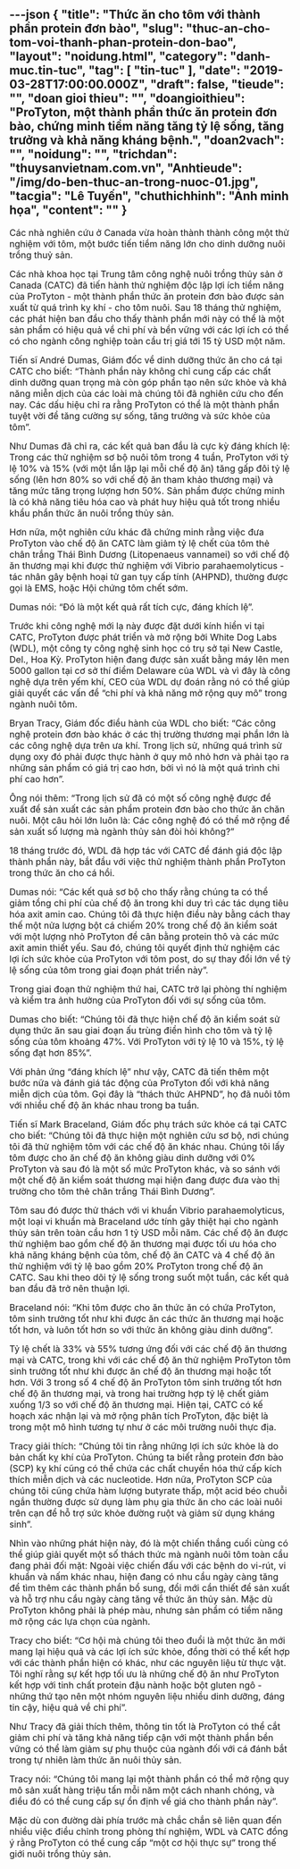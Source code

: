 ---json
{
    "title": "Thức ăn cho tôm với thành phần protein đơn bào",
    "slug": "thuc-an-cho-tom-voi-thanh-phan-protein-don-bao",
    "layout": "noidung.html",
    "category": "danh-muc.tin-tuc",
    "tag": [
        "tin-tuc"
    ],
    "date": "2019-03-28T17:00:00.000Z",
    "draft": false,
    "tieude": "",
    "doan gioi thieu": "",
    "doangioithieu": "ProTyton, một thành phần thức ăn protein đơn bào, chứng minh tiềm năng tăng tỷ lệ sống, tăng trưởng và khả năng kháng bệnh.",
    "doan2vach": "",
    "noidung": "",
    "trichdan": "thuysanvietnam.com.vn",
    "Anhtieude": "/img/do-ben-thuc-an-trong-nuoc-01.jpg",
    "tacgia": "Lê Tuyến",
    "chuthichhinh": "Ảnh minh họa",
    "__content__": ""
}
---
<p><span style="font-size:16px">C&aacute;c nh&agrave; nghi&ecirc;n cứu ở Canada vừa ho&agrave;n th&agrave;nh th&agrave;nh c&ocirc;ng một thử nghiệm với t&ocirc;m, một bước tiến tiềm năng lớn cho dinh dưỡng nu&ocirc;i trồng thuỷ sản.</span></p>

<p><span style="font-size:16px">C&aacute;c nh&agrave; khoa học tại Trung t&acirc;m c&ocirc;ng nghệ nu&ocirc;i trồng thủy sản ở Canada (CATC) đ&atilde; tiến h&agrave;nh thử nghiệm độc lập lợi &iacute;ch tiềm năng của ProTyton - một th&agrave;nh phần thức ăn protein đơn b&agrave;o được sản xuất từ qu&aacute; tr&igrave;nh kỵ kh&iacute; - cho t&ocirc;m nu&ocirc;i. Sau 18 th&aacute;ng thử nghiệm, c&aacute;c ph&aacute;t hiện ban đầu cho thấy th&agrave;nh phần mới n&agrave;y c&oacute; thể l&agrave; một sản phẩm c&oacute; hiệu quả về chi ph&iacute; v&agrave; bền vững với c&aacute;c lợi &iacute;ch c&oacute; thể c&oacute; cho ng&agrave;nh c&ocirc;ng nghiệp to&agrave;n cầu trị gi&aacute; tới 15 tỷ USD một năm.</span></p>

<p><span style="font-size:16px">Tiến sĩ Andr&eacute; Dumas, Gi&aacute;m đốc về dinh dưỡng thức ăn cho c&aacute; tại CATC cho biết: &ldquo;Th&agrave;nh phần n&agrave;y kh&ocirc;ng chỉ cung cấp c&aacute;c chất dinh dưỡng quan trọng m&agrave; c&ograve;n g&oacute;p phần tạo n&ecirc;n sức khỏe v&agrave; khả năng miễn dịch của c&aacute;c lo&agrave;i m&agrave; ch&uacute;ng t&ocirc;i đ&atilde; nghi&ecirc;n cứu cho đến nay. C&aacute;c dấu hiệu chỉ ra rằng ProTyton c&oacute; thể l&agrave; một th&agrave;nh phần tuyệt vời để tăng cường sự sống, tăng trưởng v&agrave; sức khỏe của t&ocirc;m&rdquo;.</span></p>

<p><span style="font-size:16px">Như Dumas đ&atilde; chỉ ra, c&aacute;c kết quả ban đầu l&agrave; cực kỳ đ&aacute;ng kh&iacute;ch lệ: Trong c&aacute;c thử nghiệm sơ bộ nu&ocirc;i t&ocirc;m trong 4 tuần, ProTyton với tỷ lệ 10% v&agrave; 15% (với một lần lặp lại mỗi chế độ ăn) tăng gấp đ&ocirc;i tỷ lệ sống (l&ecirc;n hơn 80% so với chế độ ăn tham khảo thương mại) v&agrave; tăng mức tăng trọng lượng hơn 50%. Sản phẩm được chứng minh l&agrave; c&oacute; khả năng ti&ecirc;u h&oacute;a cao v&agrave; ph&aacute;t huy hiệu quả tốt trong nhiều khẩu phần thức ăn nu&ocirc;i trồng thủy sản.</span></p>

<p><span style="font-size:16px">Hơn nữa, một nghi&ecirc;n cứu kh&aacute;c đ&atilde; chứng minh rằng việc đưa ProTyton v&agrave;o chế độ ăn CATC l&agrave;m giảm tỷ lệ chết của t&ocirc;m thẻ ch&acirc;n trắng Th&aacute;i B&igrave;nh Dương (Litopenaeus vannamei) so với chế độ ăn thương mại khi được thử nghiệm với Vibrio parahaemolyticus - t&aacute;c nh&acirc;n g&acirc;y bệnh hoại tử gan tụy cấp t&iacute;nh (AHPND), thường được gọi l&agrave; EMS, hoặc Hội chứng t&ocirc;m chết sớm.</span></p>

<p><span style="font-size:16px">Dumas n&oacute;i: &ldquo;Đ&oacute; l&agrave; một kết quả rất t&iacute;ch cực, đ&aacute;ng kh&iacute;ch lệ&rdquo;.</span></p>

<p><span style="font-size:16px">Trước khi c&ocirc;ng nghệ mới lạ n&agrave;y được đặt dưới k&iacute;nh hiển vi tại CATC, ProTyton được ph&aacute;t triển v&agrave; mở rộng bởi White Dog Labs (WDL), một c&ocirc;ng ty c&ocirc;ng nghệ sinh học c&oacute; trụ sở tại New Castle, Del., Hoa Kỳ. ProTyton hiện đang được sản xuất bằng m&aacute;y l&ecirc;n men 5000 gallon tại cơ sở th&iacute; điểm Delaware của WDL v&agrave; v&igrave; đ&acirc;y l&agrave; c&ocirc;ng nghệ dựa tr&ecirc;n yếm kh&iacute;, CEO của WDL dự đo&aacute;n rằng n&oacute; c&oacute; thể gi&uacute;p giải quyết c&aacute;c vấn đề &ldquo;chi ph&iacute; v&agrave; khả năng mở rộng quy m&ocirc;&rdquo; trong ng&agrave;nh nu&ocirc;i t&ocirc;m.</span></p>

<p><span style="font-size:16px">Bryan Tracy, Gi&aacute;m đốc điều h&agrave;nh của WDL cho biết: &ldquo;C&aacute;c c&ocirc;ng nghệ protein đơn b&agrave;o kh&aacute;c ở c&aacute;c thị trường thương mại phần lớn l&agrave; c&aacute;c c&ocirc;ng nghệ dựa tr&ecirc;n ưa kh&iacute;. Trong lịch sử, những qu&aacute; tr&igrave;nh sử dụng oxy đ&oacute; phải được thực h&agrave;nh ở quy m&ocirc; nhỏ hơn v&agrave; phải tạo ra những sản phẩm c&oacute; gi&aacute; trị cao hơn, bởi v&igrave; n&oacute; l&agrave; một qu&aacute; tr&igrave;nh chi ph&iacute; cao hơn&rdquo;.</span></p>

<p><span style="font-size:16px">&Ocirc;ng n&oacute;i th&ecirc;m: &ldquo;Trong lịch sử đ&atilde; c&oacute; một số c&ocirc;ng nghệ được đề xuất để sản xuất c&aacute;c sản phẩm protein đơn b&agrave;o cho thức ăn chăn nu&ocirc;i. Một c&acirc;u hỏi lớn lu&ocirc;n l&agrave;: C&aacute;c c&ocirc;ng nghệ đ&oacute; c&oacute; thể mở rộng để sản xuất số lượng m&agrave; ng&agrave;nh thủy sản đ&ograve;i hỏi kh&ocirc;ng?&rdquo;</span></p>

<p><span style="font-size:16px">18 th&aacute;ng trước đ&oacute;, WDL đ&atilde; hợp t&aacute;c với CATC để đ&aacute;nh gi&aacute; độc lập th&agrave;nh phần n&agrave;y, bắt đầu với việc thử nghiệm th&agrave;nh phần ProTyton trong thức ăn cho c&aacute; hồi.</span></p>

<p><span style="font-size:16px">Dumas n&oacute;i: &ldquo;C&aacute;c kết quả sơ bộ cho thấy rằng ch&uacute;ng ta c&oacute; thể giảm tổng chi ph&iacute; của chế độ ăn trong khi duy tr&igrave; c&aacute;c t&aacute;c dụng ti&ecirc;u h&oacute;a axit amin cao. Ch&uacute;ng t&ocirc;i đ&atilde; thực hiện điều n&agrave;y bằng c&aacute;ch thay thế một nửa lượng bột c&aacute; chiếm 20% trong chế độ ăn kiểm so&aacute;t với một lượng nhỏ ProTyton để c&acirc;n bằng protein th&ocirc; v&agrave; c&aacute;c mức axit amin thiết yếu. Sau đ&oacute;, ch&uacute;ng t&ocirc;i quyết định thử nghiệm c&aacute;c lợi &iacute;ch sức khỏe của ProTyton với t&ocirc;m post, do sự thay đổi lớn về tỷ lệ sống của t&ocirc;m trong giai đoạn ph&aacute;t triển n&agrave;y&rdquo;.</span></p>

<p><span style="font-size:16px">Trong giai đoạn thử nghiệm thứ hai, CATC trở lại ph&ograve;ng th&iacute; nghiệm v&agrave; kiểm tra ảnh hưởng của ProTyton đối với sự sống của t&ocirc;m.</span></p>

<p><span style="font-size:16px">Dumas cho biết: &ldquo;Ch&uacute;ng t&ocirc;i đ&atilde; thực hiện chế độ ăn kiểm so&aacute;t sử dụng thức ăn sau giai đoạn ấu tr&ugrave;ng điển h&igrave;nh cho t&ocirc;m v&agrave; tỷ lệ sống của t&ocirc;m khoảng 47%. Với ProTyton với tỷ lệ 10 v&agrave; 15%, tỷ lệ sống đạt hơn 85%&rdquo;.</span></p>

<p><span style="font-size:16px">Với phản ứng &ldquo;đ&aacute;ng kh&iacute;ch lệ&rdquo; như vậy, CATC đ&atilde; tiến th&ecirc;m một bước nữa v&agrave; đ&aacute;nh gi&aacute; t&aacute;c động của ProTyton đối với khả năng miễn dịch của t&ocirc;m. Gọi đ&acirc;y l&agrave; &ldquo;th&aacute;ch thức AHPND&rdquo;, họ đ&atilde; nu&ocirc;i t&ocirc;m với nhiều chế độ ăn kh&aacute;c nhau trong ba tuần.</span></p>

<p><span style="font-size:16px">Tiến sĩ Mark Braceland, Gi&aacute;m đốc phụ tr&aacute;ch sức khỏe c&aacute; tại CATC cho biết: &ldquo;Ch&uacute;ng t&ocirc;i đ&atilde; thực hiện một nghi&ecirc;n cứu sơ bộ, nơi ch&uacute;ng t&ocirc;i đ&atilde; thử nghiệm t&ocirc;m với c&aacute;c chế độ ăn kh&aacute;c nhau. Ch&uacute;ng t&ocirc;i lấy t&ocirc;m được cho ăn chế độ ăn kh&ocirc;ng gi&agrave;u dinh dưỡng với 0% ProTyton v&agrave; sau đ&oacute; l&agrave; một số mức ProTyton kh&aacute;c, v&agrave; so s&aacute;nh với một chế độ ăn kiểm so&aacute;t thương mại hiện đang được đưa v&agrave;o thị trường cho t&ocirc;m thẻ ch&acirc;n trắng Th&aacute;i B&igrave;nh Dương&rdquo;.</span></p>

<p><span style="font-size:16px">T&ocirc;m sau đ&oacute; được thử th&aacute;ch với vi khuẩn&nbsp;Vibrio parahaemolyticus, một loại vi khuẩn m&agrave; Braceland ước t&iacute;nh g&acirc;y thiệt hại cho ng&agrave;nh thủy sản tr&ecirc;n to&agrave;n cầu hơn 1 tỷ USD mỗi năm. C&aacute;c chế độ ăn được thử nghiệm bao gồm chế độ ăn thương mại được tối ưu h&oacute;a cho khả năng kh&aacute;ng bệnh của t&ocirc;m, chế độ ăn CATC v&agrave; 4 chế độ ăn thử nghiệm với tỷ lệ bao gồm 20% ProTyton trong chế độ ăn CATC. Sau khi theo d&otilde;i tỷ lệ sống trong suốt một tuần, c&aacute;c kết quả ban đầu đ&atilde; trở n&ecirc;n thuận lợi.</span></p>

<p><span style="font-size:16px">Braceland n&oacute;i: &ldquo;Khi t&ocirc;m được cho ăn thức ăn c&oacute; chứa ProTyton, t&ocirc;m sinh trưởng tốt như khi được ăn c&aacute;c thức ăn thương mại hoặc tốt hơn, v&agrave; lu&ocirc;n tốt hơn so với thức ăn kh&ocirc;ng gi&agrave;u dinh dưỡng&rdquo;.</span></p>

<p><span style="font-size:16px">Tỷ lệ chết l&agrave; 33% v&agrave; 55% tương ứng đối với c&aacute;c chế độ ăn thương mại v&agrave; CATC, trong khi với c&aacute;c chế độ ăn thử nghiệm ProTyton t&ocirc;m sinh trưởng tốt như khi được ăn chế độ ăn thương mại hoặc tốt hơn. Với 3 trong số 4 chế độ ăn ProTyton t&ocirc;m sinh trưởng tốt hơn chế độ ăn thương mại, v&agrave; trong hai trường hợp tỷ lệ chết giảm xuống 1/3 so với chế độ ăn thương mại. Hiện tại, CATC c&oacute; kế hoạch x&aacute;c nhận lại v&agrave; mở rộng ph&acirc;n t&iacute;ch ProTyton, đặc biệt l&agrave; trong một m&ocirc; h&igrave;nh tương tự như ở c&aacute;c m&ocirc;i trường nu&ocirc;i thực địa.</span></p>

<p><span style="font-size:16px">Tracy giải th&iacute;ch: &ldquo;Ch&uacute;ng t&ocirc;i tin rằng những lợi &iacute;ch sức khỏe l&agrave; do bản chất kỵ kh&iacute; của ProTyton. Ch&uacute;ng ta biết rằng protein đơn b&agrave;o (SCP) kỵ kh&iacute; cũng c&oacute; thể chứa c&aacute;c chất chuyển h&oacute;a thứ cấp k&iacute;ch th&iacute;ch miễn dịch v&agrave; c&aacute;c nucleotide. Hơn nữa, ProTyton SCP của ch&uacute;ng t&ocirc;i cũng chứa h&agrave;m lượng butyrate thấp, một acid b&eacute;o chuỗi ngắn thường được sử dụng l&agrave;m phụ gia thức ăn cho c&aacute;c lo&agrave;i nu&ocirc;i tr&ecirc;n cạn để hỗ trợ sức khỏe đường ruột v&agrave; giảm sử dụng kh&aacute;ng sinh&rdquo;.</span></p>

<p><span style="font-size:16px">Nh&igrave;n v&agrave;o những ph&aacute;t hiện n&agrave;y, đ&oacute; l&agrave; một chiến thắng cuối c&ugrave;ng c&oacute; thể gi&uacute;p giải quyết một số th&aacute;ch thức m&agrave; ng&agrave;nh nu&ocirc;i t&ocirc;m to&agrave;n cầu đang phải đối mặt: Ngo&agrave;i việc chiến đấu với c&aacute;c bệnh do vi-r&uacute;t, vi khuẩn v&agrave; nấm kh&aacute;c nhau, hiện đang c&oacute; nhu cầu ng&agrave;y c&agrave;ng tăng để t&igrave;m th&ecirc;m c&aacute;c th&agrave;nh phần bổ sung, đổi mới cần thiết để sản xuất v&agrave; hỗ trợ nhu cầu ng&agrave;y c&agrave;ng tăng về thức ăn thủy sản. Mặc d&ugrave; ProTyton kh&ocirc;ng phải l&agrave; ph&eacute;p m&agrave;u, nhưng sản phẩm c&oacute; tiềm năng mở rộng c&aacute;c lựa chọn của ng&agrave;nh.</span></p>

<p><span style="font-size:16px">Tracy cho biết: &ldquo;Cơ hội m&agrave; ch&uacute;ng t&ocirc;i theo đuổi l&agrave; một thức ăn mới mang lại hiệu quả v&agrave; c&aacute;c lợi &iacute;ch sức khỏe, đồng thời c&oacute; thể kết hợp với c&aacute;c th&agrave;nh phần hiện c&oacute; kh&aacute;c, như c&aacute;c nguy&ecirc;n liệu từ thực vật. T&ocirc;i nghĩ rằng sự kết hợp tối ưu l&agrave; những chế độ ăn như ProTyton kết hợp với tinh chất protein đậu n&agrave;nh hoặc bột gluten ng&ocirc; - những thứ tạo n&ecirc;n một nh&oacute;m nguy&ecirc;n liệu nhiều dinh dưỡng, đ&aacute;ng tin cậy, hiệu quả về chi ph&iacute;&rdquo;.</span></p>

<p><span style="font-size:16px">Như Tracy đ&atilde; giải th&iacute;ch th&ecirc;m, th&ocirc;ng tin tốt l&agrave; ProTyton c&oacute; thể cắt giảm chi ph&iacute; v&agrave; tăng khả năng tiếp cận với một th&agrave;nh phần bền vững c&oacute; thể l&agrave;m giảm sự phụ thuộc của ng&agrave;nh đối với c&aacute; đ&aacute;nh bắt trong tự nhi&ecirc;n l&agrave;m thức ăn nu&ocirc;i thủy sản.</span></p>

<p><span style="font-size:16px">Tracy n&oacute;i: &ldquo;Ch&uacute;ng t&ocirc;i mang lại một th&agrave;nh phần c&oacute; thể mở rộng quy m&ocirc; sản xuất h&agrave;ng triệu tấn mỗi năm một c&aacute;ch nhanh ch&oacute;ng, v&agrave; điều đ&oacute; c&oacute; thể cung cấp sự ổn định về gi&aacute; cho th&agrave;nh phần n&agrave;y&rdquo;.</span></p>

<p><span style="font-size:16px">Mặc d&ugrave; con đường d&agrave;i ph&iacute;a trước m&agrave; chắc chắn sẽ li&ecirc;n quan đến nhiều việc điều chỉnh trong ph&ograve;ng th&iacute; nghiệm, WDL v&agrave; CATC đồng &yacute; rằng ProTyton c&oacute; thể cung cấp &ldquo;một cơ hội thực sự&rdquo; trong thế giới nu&ocirc;i trồng thủy sản.</span></p>
